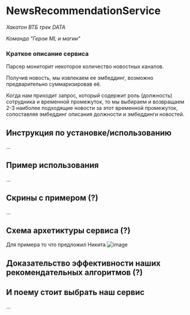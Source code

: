 # NewsRecommendationService
*Хакатон ВТБ трек DATA*

*Команда "Герои ML и магии"*

### Краткое описание сервиса
Парсер мониторит некоторое количество новостных каналов. 

Получив новость, мы извлекаем ее эмбеддинг, возможно предварительно суммаризировав её.

Когда нам приходит запрос, который содержит роль (должность) сотрудника и временной промежуток, то мы выбираем и возвращаем 2-3 наиболее подходящие новости за этот временной промежуток, сопоставляя эмбеддинг описания должности и эмбеддинги новостей.

## Инструкция по установке/использованию
...

## Пример использования
...

## Скрины с примером (?)
...

## Схема архетиктуры сервиса (?)

Для примера то что предложил Никита
![image](https://user-images.githubusercontent.com/86519457/193768288-8152bb6a-1f38-4e9e-8eac-d9c24ff8174f.png)

## Доказательство эффективности наших рекомендательных алгоритмов (?)
## И поему стоит выбрать наш сервис
...
